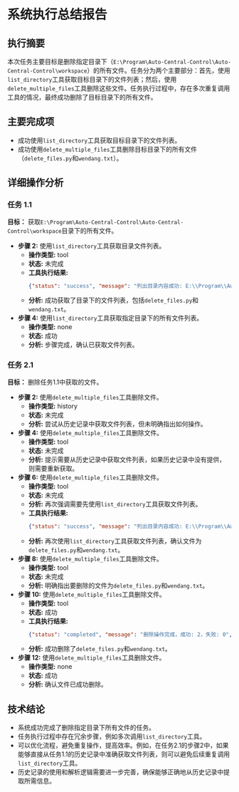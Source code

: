 # 系统执行总结报告

## 执行摘要

本次任务主要目标是删除指定目录下（`E:\Program\Auto-Central-Control\Auto-Central-Control\workspace`）的所有文件。任务分为两个主要部分：首先，使用`list_directory`工具获取目标目录下的文件列表；然后，使用`delete_multiple_files`工具删除这些文件。任务执行过程中，存在多次重复调用工具的情况，最终成功删除了目标目录下的所有文件。

## 主要完成项

- 成功使用`list_directory`工具获取目标目录下的文件列表。
- 成功使用`delete_multiple_files`工具删除目标目录下的所有文件（`delete_files.py`和`wendang.txt`）。

## 详细操作分析

### 任务 1.1

**目标：** 获取`E:\Program\Auto-Central-Control\Auto-Central-Control\workspace`目录下的所有文件。

- **步骤 2:** 使用`list_directory`工具获取目录文件列表。
    - **操作类型:** tool
    - **状态:** 未完成
    - **工具执行结果:**
        ```json
        {"status": "success", "message": "列出目录内容成功: E:\\Program\\Auto-Central-Control\\Auto-Central-Control\\workspace", "files": ["delete_files.py", "wendang.txt"], "directories": []}
        ```
    - **分析:** 成功获取了目录下的文件列表，包括`delete_files.py`和`wendang.txt`。
- **步骤 4:** 使用`list_directory`工具获取指定目录下的所有文件列表。
    - **操作类型:** none
    - **状态:** 成功
    - **分析:** 步骤完成，确认已获取文件列表。

### 任务 2.1

**目标：** 删除任务1.1中获取的文件。

- **步骤 2:** 使用`delete_multiple_files`工具删除文件。
    - **操作类型:** history
    - **状态:** 未完成
    - **分析:** 尝试从历史记录中获取文件列表，但未明确指出如何操作。
- **步骤 4:** 使用`delete_multiple_files`工具删除文件。
    - **操作类型:** tool
    - **状态:** 未完成
    - **分析:** 提示需要从历史记录中获取文件列表，如果历史记录中没有提供，则需要重新获取。
- **步骤 6:** 使用`delete_multiple_files`工具删除文件。
    - **操作类型:** tool
    - **状态:** 未完成
    - **分析:** 再次强调需要先使用`list_directory`工具获取文件列表。
    - **工具执行结果:**
        ```json
        {"status": "success", "message": "列出目录内容成功: E:\\Program\\Auto-Central-Control\\Auto-Central-Control\\workspace", "files": ["delete_files.py", "wendang.txt"], "directories": []}
        ```
    - **分析:** 再次使用`list_directory`工具获取文件列表，确认文件为`delete_files.py`和`wendang.txt`。
- **步骤 8:** 使用`delete_multiple_files`工具删除文件。
    - **操作类型:** tool
    - **状态:** 未完成
    - **分析:** 明确指出要删除的文件为`delete_files.py`和`wendang.txt`。
- **步骤 10:** 使用`delete_multiple_files`工具删除文件。
    - **操作类型:** tool
    - **状态:** 成功
    - **工具执行结果:**
        ```json
        {"status": "completed", "message": "删除操作完成，成功: 2，失败: 0", "results": [{"status": "success", "message": "文件删除成功: E:\\Program\\Auto-Central-Control\\Auto-Central-Control\\workspace\\delete_files.py"}, {"status": "success", "message": "文件删除成功: E:\\Program\\Auto-Central-Control\\Auto-Central-Control\\workspace\\wendang.txt"}]}
        ```
    - **分析:** 成功删除了`delete_files.py`和`wendang.txt`。
- **步骤 12:** 使用`delete_multiple_files`工具删除文件。
    - **操作类型:** none
    - **状态:** 成功
    - **分析:** 确认文件已成功删除。

## 技术结论

- 系统成功完成了删除指定目录下所有文件的任务。
- 任务执行过程中存在冗余步骤，例如多次调用`list_directory`工具。
- 可以优化流程，避免重复操作，提高效率。例如，在任务2.1的步骤2中，如果能够直接从任务1.1的历史记录中准确获取文件列表，则可以避免后续重复调用`list_directory`工具。
- 历史记录的使用和解析逻辑需要进一步完善，确保能够正确地从历史记录中提取所需信息。
